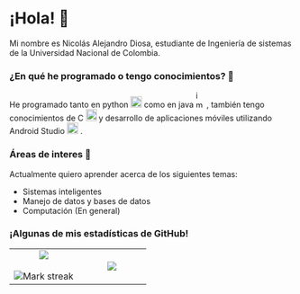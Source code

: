 # ¡Hola! 👋

Mi nombre es Nicolás Alejandro Diosa, estudiante de Ingeniería de sistemas de la Universidad Nacional de Colombia.

### ¿En qué he programado o tengo conocimientos? 🤔

He programado tanto en python <img width="20" height="20" alt="image" src="https://github.com/user-attachments/assets/7878dc67-b84a-487d-9d74-5ebce3ff5167" />
 como en java <img width="15" height="30" alt="image" src="https://github.com/user-attachments/assets/471bbb41-83a5-479a-9b48-b4d62e57028e" />
, también tengo conocimientos de C <img width="19" height="21" alt="image" src="https://github.com/user-attachments/assets/7829fac9-b8cd-444d-925e-3ed2d939c698" />
 y desarrollo de aplicaciones móviles utilizando Android Studio <img width="20" height="20" alt="image" src="https://github.com/user-attachments/assets/2fde7f0f-abe9-428a-9e81-50c9fe1077ae" />
.

### Áreas de interes 🗿

Actualmente quiero aprender acerca de los siguientes temas:
<ul>
  <li>Sistemas inteligentes</li>
  <li>Manejo de datos y bases de datos</li>
  <li>Computación (En general)</li>
</ul>

### ¡Algunas de mis estadísticas de GitHub!

<p align="center">
  <!--- stats (start) -->
<table align="center">
<tr border="none">
<td width="50%" align="center">
  
  <img  align="center"  src="https://github-readme-stats.vercel.app/api?username=Nicolas-Diosa&theme=dark&show_icons=true&count_private=true" />
  <br></br>
  <img  title="🔥 Get streak stats for your profile at git.io/streak-stats" alt="Mark streak" src="https://github-readme-streak-stats.herokuapp.com/?user=Nicolas-Diosa&theme=dark&hide_border=false" /> 
</td>

<td width="50%" align="center">

  <img  align="center"  src="https://github-readme-stats.anuraghazra1.vercel.app/api/top-langs/?username=Nicolas-Diosa&theme=dark&hide_border=false&no-bg=true&no-frame=true&langs_count=10"/>
  
  </td>
</tr>
</table>

<!--
**Nicolas-Diosa/Nicolas-Diosa** is a ✨ _special_ ✨ repository because its `README.md` (this file) appears on your GitHub profile.

Here are some ideas to get you started:

- 🔭 I’m currently working on ...
- 🌱 I’m currently learning ...
- 👯 I’m looking to collaborate on ...
- 🤔 I’m looking for help with ...
- 💬 Ask me about ...
- 📫 How to reach me: ...
- 😄 Pronouns: ...
- ⚡ Fun fact: ...
-->
